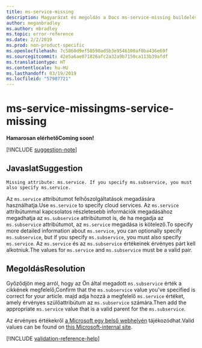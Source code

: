 ```yaml
---
title: ms-service-missing
description: Magyarázat és megoldás a Docs ms-service-missing buildelési problémájára
author: meganbradley
ms.author: mbradley
ms.topic: error-reference
ms.date: 2/2/2019
ms.prod: non-product-specific
ms.openlocfilehash: 7c5860d9ef50598ad5b3e9546100af0ba436e69f
ms.sourcegitcommit: 42e5a6ae071826afc2a32a9b7150ca113b39afdf
ms.translationtype: HT
ms.contentlocale: hu-HU
ms.lasthandoff: 03/19/2019
ms.locfileid: "57987721"
---
```

# <a name="ms-service-missing"></a><span data-ttu-id="fc72b-103">ms-service-missing</span><span class="sxs-lookup"><span data-stu-id="fc72b-103">ms-service-missing</span></span>

<span data-ttu-id="fc72b-104">**Hamarosan elérhető**</span><span class="sxs-lookup"><span data-stu-id="fc72b-104">**Coming soon!**</span></span>

[!INCLUDE [suggestion-note](includes/suggestion-note.md)]

## <a name="suggestion"></a><span data-ttu-id="fc72b-105">Javaslat</span><span class="sxs-lookup"><span data-stu-id="fc72b-105">Suggestion</span></span>

`Missing attribute: ms.service. If you specify ms.subservice, you must also specify ms.service.`

<span data-ttu-id="fc72b-106">Az `ms.service` attribútumot felhőszolgáltatások megadására használhatja.</span><span class="sxs-lookup"><span data-stu-id="fc72b-106">Use `ms.service` to specify cloud services.</span></span> <span data-ttu-id="fc72b-107">Az `ms.service` attribútummal kapcsolatos részletesebb információk megadásához megadhatja az `ms.subservice` attribútumot is, de ha megadja az `ms.subservice` attribútumot, az `ms.service` megadása is kötelező.</span><span class="sxs-lookup"><span data-stu-id="fc72b-107">To specify more detailed information about `ms.service`, you can optionally specify `ms.subservice`, but if you specify `ms.subservice`, you must also specify `ms.service`.</span></span> <span data-ttu-id="fc72b-108">Az `ms.service` és az `ms.subservice` értékeinek érvényes párt kell alkotniuk.</span><span class="sxs-lookup"><span data-stu-id="fc72b-108">The values for `ms.service` and `ms.subservice` must be a valid pair.</span></span>

## <a name="resolution"></a><span data-ttu-id="fc72b-109">Megoldás</span><span class="sxs-lookup"><span data-stu-id="fc72b-109">Resolution</span></span>

<span data-ttu-id="fc72b-110">Győződjön meg arról, hogy az Ön által megadott `ms.subservice` érték a cikkének megfelelő,</span><span class="sxs-lookup"><span data-stu-id="fc72b-110">Confirm that the `ms.subservice` value you've specified is correct for your article.</span></span> <span data-ttu-id="fc72b-111">majd adja hozzá a megfelelő `ms.service` értéket, amely érvényes szülőattribútum az `ms.subservice` számára.</span><span class="sxs-lookup"><span data-stu-id="fc72b-111">Then add the appropriate `ms.service` value that is a valid parent for the `ms.subservice`.</span></span>

<span data-ttu-id="fc72b-112">Az érvényes értékekről [a Microsoft egy belső webhelyén](https://docsmetadatatool.azurewebsites.net/allowlists) tájékozódhat.</span><span class="sxs-lookup"><span data-stu-id="fc72b-112">Valid values can be found on [this Microsoft-internal site](https://docsmetadatatool.azurewebsites.net/allowlists).</span></span>

<!--make sure to add this file to your includes folder and verify the path-->
[!INCLUDE [validation-reference-help](includes/validation-reference-help.md)]
